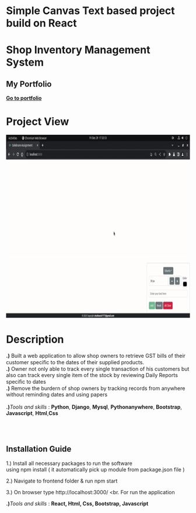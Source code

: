 # Simple Canvas Text based project build on React

# Shop Inventory Management System

## My Portfolio
<a alt="Shop Inventory Website" href="https://shub.pythonanywhere.com/profile">
  <b>Go to portfolio</b>
</a>

# Project View
<p align="center">
  <a alt="Canvas React Application" href="https://shub.pythonanywhere.com/profile">
    <img alt="Logo" src="https://github.com/Shubhansh-Simple/React-Canvas/blob/main/Screenshots/project.gif" height="500" /> 
  </a>
</p>


# Description
<b>.)</b> Built a web application to allow shop owners to retrieve GST bills of their customer speciﬁc to the dates of their supplied products. <br>
<b>.)</b> Owner not only able to track every single transaction of his customers but also can track every single item of the stock by reviewing Daily Reports
speciﬁc to dates<br>
<b>.)</b> Remove the burdern of shop owners by tracking records from anywhere
without reminding dates and using papers <br>
<br>
<b>.)</b><i>Tools and skills</i> : <b>Python</b>, <b>Django</b>, <b>Mysql</b>, <b>Pythonanywhere</b>, <b>Bootstrap</b>, <b>Javascript</b>, <b>Html</b>,<b>Css</b>
<br>
<br>

<br>



## Installation Guide
1.) Install all necessary packages to run the software <br>
using npm install ( it automatically pick up module from package.json file ) <br>

2.) Navigate to frontend folder & run npm start <br>

3.) On browser type http://localhost:3000/ <br.
For run the application <br>

<b>.)</b><i>Tools and skills</i> : <b>React, Html, Css, Bootstrap, Javascript</b>
